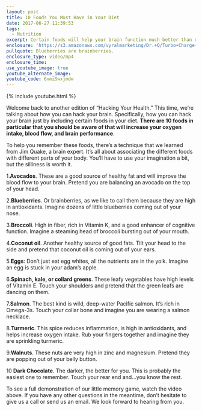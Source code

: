 ```yaml
---
layout: post
title: 10 Foods You Must Have in Your Diet
date: 2017-06-27 11:39:53
tags:
  - Nutrition
excerpt: Certain foods will help your brain function much better than others. Here are 10 to add (or keep) in your diet.
enclosure: 'https://s3.amazonaws.com/vyralmarketing/Dr.+Q/Turbo+Charge+Your+Brain+HYH+Episode+5.mp4'
pullquote: Blueberries are brainberries.
enclosure_type: video/mp4
enclosure_time:
use_youtube_image: true
youtube_alternate_image:
youtube_code: 6vmzSwxjmdw
---
```



{% include youtube.html %}

Welcome back to another edition of “Hacking Your Health.” This time, we’re talking about how you can hack your brain. Specifically, how you can hack your brain just by including certain foods in your diet. **There are 10 foods in particular that you should be aware of that will increase your oxygen intake, blood flow, and brain performance**.&nbsp;

To help you remember these foods, there’s a technique that we learned from Jim Quake, a brain expert. It’s all about associating the different foods with different parts of your body. You’ll have to use your imagination a bit, but the silliness is worth it.&nbsp;

1.**Avocados**. These are a good source of healthy fat and will improve the blood flow to your brain. Pretend you are balancing an avocado on the top of your head.

2.**Blueberries**. Or brainberries, as we like to call them because they are high in antioxidants. Imagine dozens of little blueberries coming out of your nose.

3.**Broccoli**. High in fiber, rich in Vitamin K, and a good enhancer of cognitive function. Imagine a steaming head of broccoli bursting out of your mouth.

4.**Coconut oil**. Another healthy source of good fats. Tilt your head to the side and pretend that coconut oil is coming out of your ears.

5.**Eggs**: Don’t just eat egg whites, all the nutrients are in the yolk. Imagine an egg is stuck in your adam’s apple.

6.**Spinach, kale, or collard greens**. These leafy vegetables have high levels of Vitamin E. Touch your shoulders and pretend that the green leafs are dancing on them.

7.**Salmon**. The best kind is wild, deep-water Pacific salmon. It’s rich in Omega-3s. Touch your collar bone and imagine you are wearing a salmon necklace.

8.**Turmeric**. This spice reduces inflammation, is high in antioxidants, and helps increase oxygen intake. Rub your fingers together and imagine they are sprinkling turmeric.

9.**Walnuts**. These nuts are very high in zinc and magnesium. Pretend they are popping out of your belly button.

10 **Dark Chocolate**. The darker, the better for you. This is probably the easiest one to remember. Touch your rear end and…you know the rest.

To see a full demonstration of our little memory game, watch the video above. If you have any other questions in the meantime, don’t hesitate to give us a call or send us an email. We look forward to hearing from you.